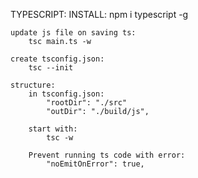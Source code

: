 
TYPESCRIPT:
    INSTALL:
        npm i typescript -g

    update js file on saving ts:
        tsc main.ts -w

    create tsconfig.json:
        tsc --init

    structure:
        in tsconfig.json:
            "rootDir": "./src"
            "outDir": "./build/js", 

        start with:
            tsc -w

        Prevent running ts code with error:
            "noEmitOnError": true,